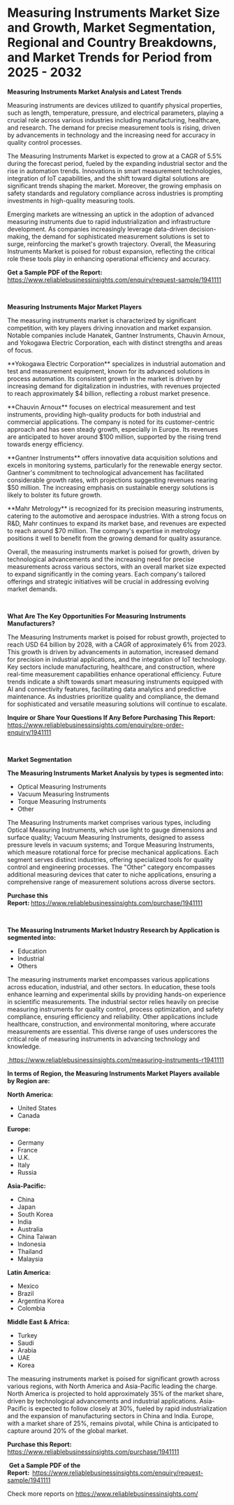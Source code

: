<p><h1>Measuring Instruments Market Size and Growth, Market Segmentation, Regional and Country Breakdowns, and Market Trends for Period from 2025 -  2032</h1></p><p><strong>Measuring Instruments Market Analysis and Latest Trends</strong></p>
<p><p>Measuring instruments are devices utilized to quantify physical properties, such as length, temperature, pressure, and electrical parameters, playing a crucial role across various industries including manufacturing, healthcare, and research. The demand for precise measurement tools is rising, driven by advancements in technology and the increasing need for accuracy in quality control processes.</p><p>The Measuring Instruments Market is expected to grow at a CAGR of 5.5% during the forecast period, fueled by the expanding industrial sector and the rise in automation trends. Innovations in smart measurement technologies, integration of IoT capabilities, and the shift toward digital solutions are significant trends shaping the market. Moreover, the growing emphasis on safety standards and regulatory compliance across industries is prompting investments in high-quality measuring tools. </p><p>Emerging markets are witnessing an uptick in the adoption of advanced measuring instruments due to rapid industrialization and infrastructure development. As companies increasingly leverage data-driven decision-making, the demand for sophisticated measurement solutions is set to surge, reinforcing the market's growth trajectory. Overall, the Measuring Instruments Market is poised for robust expansion, reflecting the critical role these tools play in enhancing operational efficiency and accuracy.</p></p>
<p><strong>Get a Sample PDF of the Report:&nbsp;</strong> <a href="https://www.reliablebusinessinsights.com/enquiry/request-sample/1941111?utm_campaign=2317&utm_medium=2&utm_source=Github&utm_content=ia&utm_term=23022025&utm_id=measuring-instruments">https://www.reliablebusinessinsights.com/enquiry/request-sample/1941111</a></p>
<p>&nbsp;</p>
<p><strong>Measuring Instruments Major Market Players</strong></p>
<p><p>The measuring instruments market is characterized by significant competition, with key players driving innovation and market expansion. Notable companies include Hanatek, Gantner Instruments, Chauvin Arnoux, and Yokogawa Electric Corporation, each with distinct strengths and areas of focus.</p><p>**Yokogawa Electric Corporation** specializes in industrial automation and test and measurement equipment, known for its advanced solutions in process automation. Its consistent growth in the market is driven by increasing demand for digitalization in industries, with revenues projected to reach approximately $4 billion, reflecting a robust market presence.</p><p>**Chauvin Arnoux** focuses on electrical measurement and test instruments, providing high-quality products for both industrial and commercial applications. The company is noted for its customer-centric approach and has seen steady growth, especially in Europe. Its revenues are anticipated to hover around $100 million, supported by the rising trend towards energy efficiency.</p><p>**Gantner Instruments** offers innovative data acquisition solutions and excels in monitoring systems, particularly for the renewable energy sector. Gantner's commitment to technological advancement has facilitated considerable growth rates, with projections suggesting revenues nearing $50 million. The increasing emphasis on sustainable energy solutions is likely to bolster its future growth.</p><p>**Mahr Metrology** is recognized for its precision measuring instruments, catering to the automotive and aerospace industries. With a strong focus on R&D, Mahr continues to expand its market base, and revenues are expected to reach around $70 million. The company's expertise in metrology positions it well to benefit from the growing demand for quality assurance.</p><p>Overall, the measuring instruments market is poised for growth, driven by technological advancements and the increasing need for precise measurements across various sectors, with an overall market size expected to expand significantly in the coming years. Each company's tailored offerings and strategic initiatives will be crucial in addressing evolving market demands.</p></p>
<p>&nbsp;</p>
<p><strong>What Are The Key Opportunities For Measuring Instruments Manufacturers?</strong></p>
<p><p>The Measuring Instruments market is poised for robust growth, projected to reach USD 64 billion by 2028, with a CAGR of approximately 6% from 2023. This growth is driven by advancements in automation, increased demand for precision in industrial applications, and the integration of IoT technology. Key sectors include manufacturing, healthcare, and construction, where real-time measurement capabilities enhance operational efficiency. Future trends indicate a shift towards smart measuring instruments equipped with AI and connectivity features, facilitating data analytics and predictive maintenance. As industries prioritize quality and compliance, the demand for sophisticated and versatile measuring solutions will continue to escalate.</p></p>
<p><strong>Inquire or Share Your Questions If Any Before Purchasing This Report:</strong> <a href="https://www.reliablebusinessinsights.com/enquiry/pre-order-enquiry/1941111?utm_campaign=2317&utm_medium=2&utm_source=Github&utm_content=ia&utm_term=23022025&utm_id=measuring-instruments">https://www.reliablebusinessinsights.com/enquiry/pre-order-enquiry/1941111</a></p>
<p>&nbsp;</p>
<p><strong>Market Segmentation</strong></p>
<p><strong>The Measuring Instruments Market Analysis by types is segmented into:</strong></p>
<p><ul><li>Optical Measuring Instruments</li><li>Vacuum Measuring Instruments</li><li>Torque Measuring Instruments</li><li>Other</li></ul></p>
<p><p>The Measuring Instruments market comprises various types, including Optical Measuring Instruments, which use light to gauge dimensions and surface quality; Vacuum Measuring Instruments, designed to assess pressure levels in vacuum systems; and Torque Measuring Instruments, which measure rotational force for precise mechanical applications. Each segment serves distinct industries, offering specialized tools for quality control and engineering processes. The "Other" category encompasses additional measuring devices that cater to niche applications, ensuring a comprehensive range of measurement solutions across diverse sectors.</p></p>
<p><strong>Purchase this Report:&nbsp;</strong><a href="https://www.reliablebusinessinsights.com/purchase/1941111?utm_campaign=2317&utm_medium=2&utm_source=Github&utm_content=ia&utm_term=23022025&utm_id=measuring-instruments">https://www.reliablebusinessinsights.com/purchase/1941111</a></p>
<p>&nbsp;</p>
<p><strong>The Measuring Instruments Market Industry Research by Application is segmented into:</strong></p>
<p><ul><li>Education</li><li>Industrial</li><li>Others</li></ul></p>
<p><p>The measuring instruments market encompasses various applications across education, industrial, and other sectors. In education, these tools enhance learning and experimental skills by providing hands-on experience in scientific measurements. The industrial sector relies heavily on precise measuring instruments for quality control, process optimization, and safety compliance, ensuring efficiency and reliability. Other applications include healthcare, construction, and environmental monitoring, where accurate measurements are essential. This diverse range of uses underscores the critical role of measuring instruments in advancing technology and knowledge.</p></p>
<p><a href="https://www.reliablebusinessinsights.com/measuring-instruments-r1941111?utm_campaign=2317&utm_medium=2&utm_source=Github&utm_content=ia&utm_term=23022025&utm_id=measuring-instruments">&nbsp;https://www.reliablebusinessinsights.com/measuring-instruments-r1941111</a></p>
<p><strong>In terms of Region, the Measuring Instruments Market Players available by Region are:</strong></p>
<p>
    <p> <strong> North America: </strong>
        <ul>
            <li>United States</li>
            <li>Canada</li>
        </ul>
        </p> 
    <p> <strong> Europe: </strong>
        <ul>
            <li>Germany</li>
            <li>France</li>
            <li>U.K.</li>
            <li>Italy</li>
            <li>Russia</li>
        </ul>
        </p> 
    <p> <strong> Asia-Pacific: </strong>
        <ul>
            <li>China</li>
            <li>Japan</li>
            <li>South Korea</li>
            <li>India</li>
            <li>Australia</li>
            <li>China Taiwan</li>
            <li>Indonesia</li>
            <li>Thailand</li>
            <li>Malaysia</li>
        </ul>
        </p> 
    <p> <strong> Latin America: </strong>
        <ul>
            <li>Mexico</li>
            <li>Brazil</li>
            <li>Argentina Korea</li>
            <li>Colombia</li>
        </ul>
        </p> 
    <p> <strong> Middle East & Africa: </strong>
        <ul>
            <li>Turkey</li>
            <li>Saudi</li>
            <li>Arabia</li>
            <li>UAE</li>
            <li>Korea</li>
        </ul>
    </p>
    </p>
<p><p>The measuring instruments market is poised for significant growth across various regions, with North America and Asia-Pacific leading the charge. North America is projected to hold approximately 35% of the market share, driven by technological advancements and industrial applications. Asia-Pacific is expected to follow closely at 30%, fueled by rapid industrialization and the expansion of manufacturing sectors in China and India. Europe, with a market share of 25%, remains pivotal, while China is anticipated to capture around 20% of the global market.</p></p>
<p><strong>Purchase this Report: </strong><a href="https://www.reliablebusinessinsights.com/purchase/1941111?utm_campaign=2317&utm_medium=2&utm_source=Github&utm_content=ia&utm_term=23022025&utm_id=measuring-instruments">https://www.reliablebusinessinsights.com/purchase/1941111</a></p>
<p>&nbsp;<strong>Get a Sample PDF of the Report:&nbsp;&nbsp;</strong><a href="https://www.reliablebusinessinsights.com/enquiry/request-sample/1941111?utm_campaign=2317&utm_medium=2&utm_source=Github&utm_content=ia&utm_term=23022025&utm_id=measuring-instruments">https://www.reliablebusinessinsights.com/enquiry/request-sample/1941111</a></p>
<p><strong></strong></p>
<p>Check more reports on <a href="https://www.reliablebusinessinsights.com/?utm_campaign=2317&utm_medium=2&utm_source=Github&utm_content=ia&utm_term=23022025&utm_id=measuring-instruments">https://www.reliablebusinessinsights.com/</a></p>